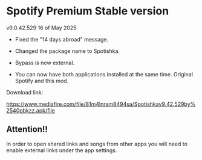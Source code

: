 # Spotify Premium Stable version

v9.0.42.529 16 of May 2025

- Fixed the "14 days abroad" message.

- Changed the package name to Spotishka.

- Bypass is now external.

- You can now have both applications installed at the same time. Original Spotify and this mod.

Download link:

https://www.mediafire.com/file/81m4lnram8494sa/Spotishkav9.42.529by%2540pbkzz.apk/file

## Attention!!

In order to open shared links and songs from other apps you will need to enable external links under the app settings.

